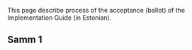 This page describe process of the acceptance (ballot) of the Implementation Guide (in Estonian).

## Samm 1

